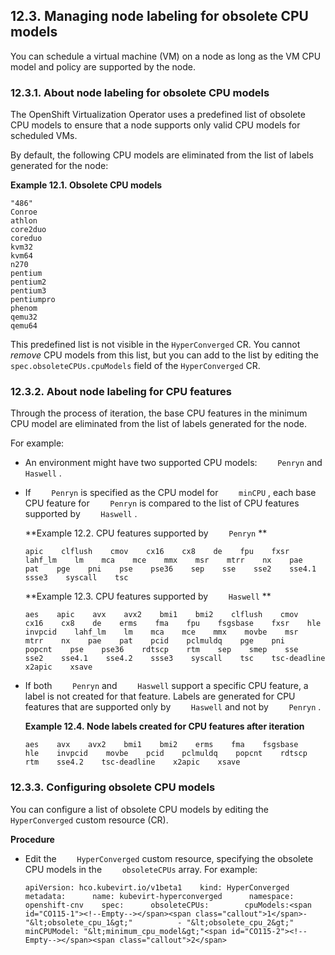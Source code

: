 ## 12.3. Managing node labeling for obsolete CPU models




You can schedule a virtual machine (VM) on a node as long as the VM CPU model and policy are supported by the node.

### 12.3.1. About node labeling for obsolete CPU models




The OpenShift Virtualization Operator uses a predefined list of obsolete CPU models to ensure that a node supports only valid CPU models for scheduled VMs.

By default, the following CPU models are eliminated from the list of labels generated for the node:


<span id="idm139667221959504"></span>
 **Example 12.1. Obsolete CPU models** 

```
"486"
Conroe
athlon
core2duo
coreduo
kvm32
kvm64
n270
pentium
pentium2
pentium3
pentiumpro
phenom
qemu32
qemu64
```




This predefined list is not visible in the `HyperConverged` CR. You cannot _remove_ CPU models from this list, but you can add to the list by editing the `spec.obsoleteCPUs.cpuModels` field of the `HyperConverged` CR.

### 12.3.2. About node labeling for CPU features




Through the process of iteration, the base CPU features in the minimum CPU model are eliminated from the list of labels generated for the node.

For example:

- An environment might have two supported CPU models: `    Penryn` and `    Haswell` .
- If `    Penryn` is specified as the CPU model for `    minCPU` , each base CPU feature for `    Penryn` is compared to the list of CPU features supported by `    Haswell` .
    
    
    <span id="idm139667221947648"></span>
     **Example 12.2. CPU features supported by `    Penryn` ** 
    
    
    ```
    apic    clflush    cmov    cx16    cx8    de    fpu    fxsr    lahf_lm    lm    mca    mce    mmx    msr    mtrr    nx    pae    pat    pge    pni    pse    pse36    sep    sse    sse2    sse4.1    ssse3    syscall    tsc
    ```
    
    
    
    

    <span id="idm139667221945744"></span>
     **Example 12.3. CPU features supported by `    Haswell` ** 
    
    
    ```
    aes    apic    avx    avx2    bmi1    bmi2    clflush    cmov    cx16    cx8    de    erms    fma    fpu    fsgsbase    fxsr    hle    invpcid    lahf_lm    lm    mca    mce    mmx    movbe    msr    mtrr    nx    pae    pat    pcid    pclmuldq    pge    pni    popcnt    pse    pse36    rdtscp    rtm    sep    smep    sse    sse2    sse4.1    sse4.2    ssse3    syscall    tsc    tsc-deadline    x2apic    xsave
    ```
    
    
    
    

- If both `    Penryn` and `    Haswell` support a specific CPU feature, a label is not created for that feature. Labels are generated for CPU features that are supported only by `    Haswell` and not by `    Penryn` .
    
    
    <span id="idm139667221940704"></span>
     **Example 12.4. Node labels created for CPU features after iteration** 
    
    
    ```
    aes    avx    avx2    bmi1    bmi2    erms    fma    fsgsbase    hle    invpcid    movbe    pcid    pclmuldq    popcnt    rdtscp    rtm    sse4.2    tsc-deadline    x2apic    xsave
    ```
    
    
    
    



### 12.3.3. Configuring obsolete CPU models




You can configure a list of obsolete CPU models by editing the `HyperConverged` custom resource (CR).

 **Procedure** 

- Edit the `    HyperConverged` custom resource, specifying the obsolete CPU models in the `    obsoleteCPUs` array. For example:
    
    
    ```
    apiVersion: hco.kubevirt.io/v1beta1    kind: HyperConverged    metadata:      name: kubevirt-hyperconverged      namespace: openshift-cnv    spec:      obsoleteCPUs:        cpuModels:<span id="CO115-1"><!--Empty--></span><span class="callout">1</span>- "&lt;obsolete_cpu_1&gt;"          - "&lt;obsolete_cpu_2&gt;"        minCPUModel: "&lt;minimum_cpu_model&gt;"<span id="CO115-2"><!--Empty--></span><span class="callout">2</span>
    ```
    
    



